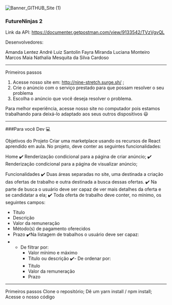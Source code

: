 ![Banner_GITHUB_Site (1)](https://user-images.githubusercontent.com/52434685/113456077-a67c7b80-93e2-11eb-8233-a74953cf4a81.png)

### FutureNinjas 2

Link da API: https://documenter.getpostman.com/view/9133542/TVzVgvQL

Desenvolvedores:  

Amanda Lentez
André Luiz Santolin
Fayra Miranda
Luciana Monteiro
Marcos Maia
Nathalia Mesquita da Silva Cardoso

__________________________________________________________________________________________________________________________________________________________________

Primeiros passos
1. Acesse nosso site em: http://nine-stretch.surge.sh/ ;
2. Crie o anúncio com o serviço prestado para que possam resolver o seu problema
3. Escolha o anúncio que você deseja resolver o problema.

Para melhor experiência, acesse nosso site no computador pois estamos trabalhando para deixá-lo adaptado aos seus outros dispositivos 😃

__________________________________________________________________________________________________________________________________________________________________

###Para você Dev 💻 <br>

Objetivos do Projeto
Criar uma marketplace usando os recursos de React aprendido em aula. No projeto, deve conter as seguintes funcionalidades:

Home
✔️ Renderização condicional para a página de criar anúncio;
✔️ Renderização condicional para a página de visualizar anúncio;

Funcionalidades
✔️ Duas áreas separadas no site, uma destinada a criação das ofertas de trabalho e outra destinada a busca dessas ofertas.
✔️ Na parte de busca o usuário deve ser capaz de ver mais detalhes da oferta e se candidatar a ela;
✔️ Toda oferta de trabalho deve conter, no mínimo, os seguintes campos:
- Título
- Descrição
- Valor da remuneração
- Método(s) de pagamento oferecidos
- Prazo
✔️Na listagem de trabalhos o usuário deve ser capaz:
- - De filtrar por:
    - Valor mínimo e máximo
    - Título ou descrição
✔️- De ordenar por:
    - Título
    - Valor da remuneração
    - Prazo
_________________________________________________________________________________________________________________________________________________________________
Primeiros passos
Clone o repositório;
Dê um yarn install / npm install;
Acesse o nosso código
